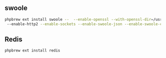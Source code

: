 ## swoole
```bash
phpbrew ext install swoole --  --enable-openssl --with-openssl-dir=/usr/local/opt/openssl@1.1/  ##根据自己主机目录位置填写
 --enable-http2 --enable-sockets --enable-swoole-json --enable-swoole-curl

```

## Redis
```bash
phpbrew ext install redis
```
